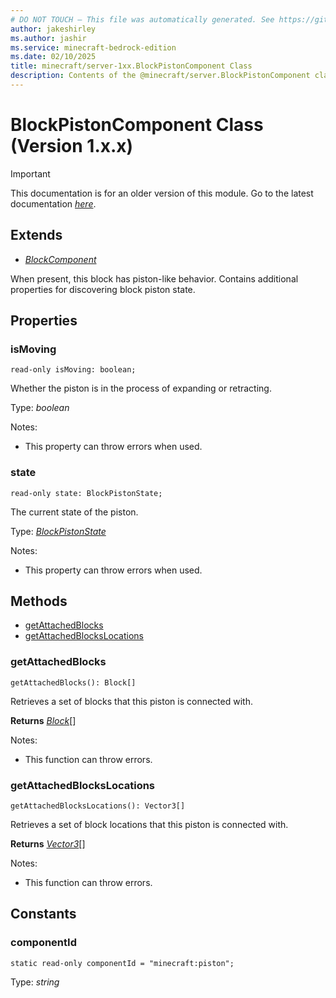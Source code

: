 ```yaml
---
# DO NOT TOUCH — This file was automatically generated. See https://github.com/mojang/minecraftapidocsgenerator to modify descriptions, examples, etc.
author: jakeshirley
ms.author: jashir
ms.service: minecraft-bedrock-edition
ms.date: 02/10/2025
title: minecraft/server-1xx.BlockPistonComponent Class
description: Contents of the @minecraft/server.BlockPistonComponent class (Version 1.x.x).
---
```

# BlockPistonComponent Class (Version 1.x.x)

> [!IMPORTANT]
> This documentation is for an older version of this module. Go to the latest documentation [*here*](../../../scriptapi/minecraft/server/BlockPistonComponent.md).

## Extends
- [*BlockComponent*](BlockComponent.md)

When present, this block has piston-like behavior. Contains additional properties for discovering block piston state.

## Properties

### **isMoving**
`read-only isMoving: boolean;`

Whether the piston is in the process of expanding or retracting.

Type: *boolean*

Notes:
  - This property can throw errors when used.

### **state**
`read-only state: BlockPistonState;`

The current state of the piston.

Type: [*BlockPistonState*](BlockPistonState.md)

Notes:
  - This property can throw errors when used.

## Methods
- [getAttachedBlocks](#getattachedblocks)
- [getAttachedBlocksLocations](#getattachedblockslocations)

### **getAttachedBlocks**
`
getAttachedBlocks(): Block[]
`

Retrieves a set of blocks that this piston is connected with.

**Returns** [*Block*](Block.md)[]
  
Notes:
- This function can throw errors.

### **getAttachedBlocksLocations**
`
getAttachedBlocksLocations(): Vector3[]
`

Retrieves a set of block locations that this piston is connected with.

**Returns** [*Vector3*](Vector3.md)[]
  
Notes:
- This function can throw errors.

## Constants

### **componentId**
`static read-only componentId = "minecraft:piston";`

Type: *string*
